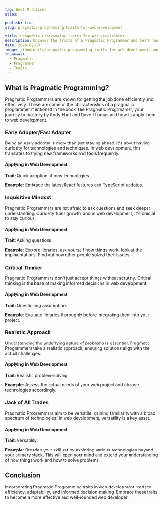 ```yaml
---
tag: Best Practices
alias:

publish: true
slug: pragmatic-programming-traits-for-web-development

title: Pragmatic Programming Traits for Web Development
description: Uncover the traits of a Pragmatic Programmer and learn how to apply them in web development using React and TypeScript examples.
date: 2024-02-08
image: /thumbnails/pragmatic-programming-traits-for-web-development.png
thumbnail:
  - Pragmatic
  - Programmer
  - Traits
---
```


## What is Pragmatic Programming?

Pragmatic Programmers are known for getting the job done efficiently and effectively. These are some of the characteristics of a pragmatic programmer mentioned in the book The Pragmatic Progrmamer, your journey to mastery by Andy Hunt and Dave Thomas and how to apply them to web development.

### Early Adopter/Fast Adapter

Being an early adopter is more than just staying ahead. It's about having curiosity for technologies and techniques. In web development, this translates to trying new frameworks and tools frequently.

#### Applying in Web Development

**Trait**: Quick adoption of new technologies

**Example**: Embrace the latest React features and TypeScript updates.

### Inquisitive Mindset

Pragmatic Programmers are not afraid to ask questions and seek deeper understanding. Curiosity fuels growth, and in web development, it's crucial to stay curious.

#### Applying in Web Development

**Trait**: Asking questions

**Example**: Explore libraries, ask yourself how things work, look at the implmentations. Find out how other people solved their issues.

### Critical Thinker

Pragmatic Programmers don't just accept things without scrutiny. Critical thinking is the base of making informed decisions in web development.

#### Applying in Web Development

**Trait**: Questioning assumptions

**Example**: Evaluate libraries thoroughly before integrating them into your project.

### Realistic Approach

Understanding the underlying nature of problems is essential. Pragmatic Programmers take a realistic approach, ensuring solutions align with the actual challenges.

#### Applying in Web Development

**Trait**: Realistic problem-solving

**Example**: Assess the actual needs of your web project and choose technologies accordingly.

### Jack of All Trades

Pragmatic Programmers aim to be versatile, gaining familiarity with a broad spectrum of technologies. In web development, versatility is a key asset.

#### Applying in Web Development

**Trait**: Versatility

**Example**: Broaden your skill set by exploring various technologies beyond your primary stack. This will open your mind and extend your understanding of how things work and how to solve problems.

## Conclusion

Incorporating Pragmatic Programming traits in web development leads to efficiency, adaptability, and informed decision-making. Embrace these traits to become a more effective and well-rounded web developer.
